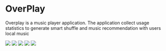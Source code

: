 # OverPlay
Overplay is a music player application. The application collect usage statistics to generate smart shuffle and music recommendation with users local music

![](screenshots/Screenshot_20211120-224832.png)
![](screenshots/Screenshot_20211120-224838.png) 
![](screenshots/Screenshot_20211120-224844.png)
![](screenshots/Screenshot_20211120-224854.png)
![](screenshots/Screenshot_20211120-224912.png)

